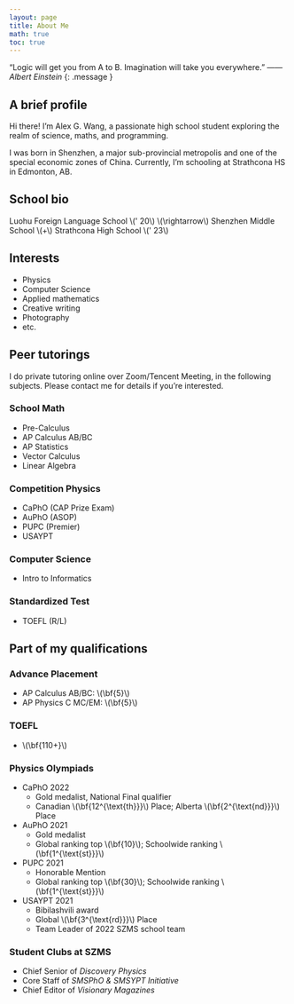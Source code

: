 ```yaml
---
layout: page
title: About Me
math: true
toc: true
---
```


“Logic will get you from A to B. Imagination will take you everywhere.” <cite>  —— Albert Einstein </cite>
{: .message }

## A brief profile

Hi there! I’m Alex G. Wang, a passionate high school student exploring the realm of science, maths, and programming.

I was born in Shenzhen, a major sub-provincial metropolis and one of the special economic zones of China. Currently, I’m schooling at Strathcona HS in Edmonton, AB.

## School bio

Luohu Foreign Language School \\\(\' 20\\\) \\\(\rightarrow\\\) Shenzhen Middle School \\\(+\\\) Strathcona High School \\\(\' 23\\\)

## Interests

- Physics
- Computer Science
- Applied mathematics
- Creative writing
- Photography
- etc.

## Peer tutorings

I do private tutoring online over Zoom/Tencent Meeting, in the following subjects. Please contact me for details if you’re interested.

### School Math

- Pre-Calculus
- AP Calculus AB/BC
- AP Statistics
- Vector Calculus
- Linear Algebra

### Competition Physics
- CaPhO (CAP Prize Exam)
- AuPhO (ASOP)
- PUPC (Premier)
- USAYPT

### Computer Science

- Intro to Informatics

### Standardized Test

- TOEFL (R/L)

## Part of my qualifications

### Advance Placement

- AP Calculus AB/BC: \\\(\bf{5}\\\)
- AP Physics C MC/EM: \\\(\bf{5}\\\)

### TOEFL

- \\\(\bf{110+}\\\)

### Physics Olympiads

- CaPhO 2022
  - Gold medalist, National Final qualifier
  - Canadian \\\(\bf{12^{\text{th}}}\\\) Place; Alberta \\\(\bf{2^{\text{nd}}}\\\) Place
- AuPhO 2021
  - Gold medalist
  - Global ranking top \\\(\bf{10}\\\); Schoolwide ranking \\\(\bf{1^{\text{st}}}\\\)
- PUPC 2021
  - Honorable Mention
  - Global ranking top \\\(\bf{30}\\\); Schoolwide ranking \\\(\bf{1^{\text{st}}}\\\)
- USAYPT 2021
  - Bibilashvili award
  - Global \\\(\bf{3^{\text{rd}}}\\\) Place
  - Team Leader of 2022 SZMS school team

### Student Clubs at SZMS

- Chief Senior of *Discovery Physics*
- Core Staff of *SMSPhO & SMSYPT Initiative*
- Chief Editor of *Visionary Magazines*
